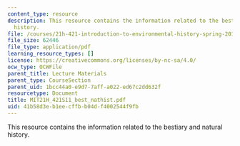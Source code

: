 ```yaml
---
content_type: resource
description: This resource contains the information related to the bestiary and natural
  history.
file: /courses/21h-421-introduction-to-environmental-history-spring-2011/41b58d3eb1eecffbb04df4002544f9fb_MIT21H_421S11_best_nathist.pdf
file_size: 62446
file_type: application/pdf
learning_resource_types: []
license: https://creativecommons.org/licenses/by-nc-sa/4.0/
ocw_type: OCWFile
parent_title: Lecture Materials
parent_type: CourseSection
parent_uid: 1bcc44a0-e9d7-7aff-a022-ed67c2dd632f
resourcetype: Document
title: MIT21H_421S11_best_nathist.pdf
uid: 41b58d3e-b1ee-cffb-b04d-f4002544f9fb
---
```

This resource contains the information related to the bestiary and natural history.